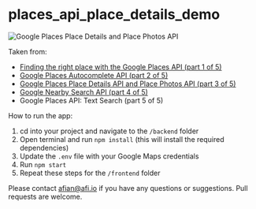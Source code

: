 # places_api_place_details_demo

![Google Places Place Details and Place Photos API](https://blog.afi.io/content/images/size/w1600/2024/10/Autocomplete--1-.png " Google Places Place Details and Place Photos API")

Taken from: 
- [Finding the right place with the Google Places API (part 1 of 5)](https://afi.io/blog/google-nearby-search-api/)
- [Google Places Autocomplete API (part 2 of 5)](https://www.afi.io/blog/google-address-autocomplete-with-the-places-api/)
- [Google Places Place Details API and Place Photos API (part 3 of 5)](https://www.afi.io/blog/google-place-details-and-place-photos-api/)
- [Google Nearby Search API (part 4 of 5)](https://afi.io/blog/google-nearby-search-api/)
- Google Places API: Text Search (part 5 of 5)

How to run the app:

1. cd into your project and navigate to the `/backend` folder
2. Open terminal and run `npm install` (this will install the required dependencies)
3. Update the `.env` file with your Google Maps credentials
4. Run `npm start`
5. Repeat these steps for the `/frontend` folder

Please contact afian@afi.io if you have any questions or suggestions. Pull requests are welcome.